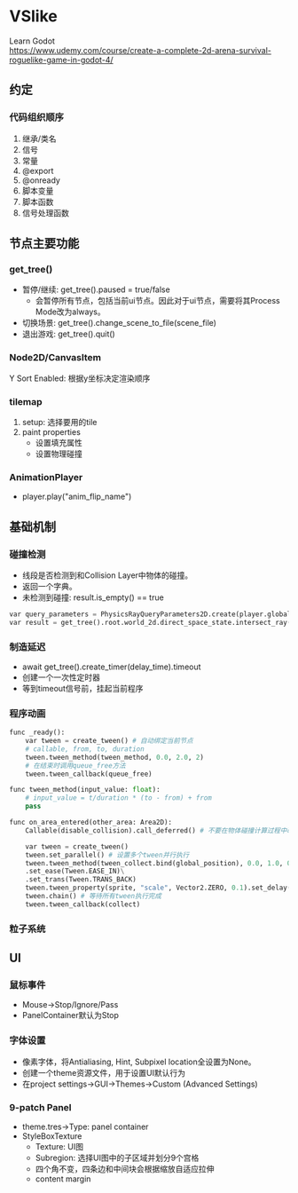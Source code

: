 # VSlike
Learn Godot  
https://www.udemy.com/course/create-a-complete-2d-arena-survival-roguelike-game-in-godot-4/

## 约定

### 代码组织顺序
1. 继承/类名
2. 信号
3. 常量
4. @export
5. @onready
6. 脚本变量
6. 脚本函数
7. 信号处理函数


## 节点主要功能

### get_tree()
- 暂停/继续: get_tree().paused = true/false
    - 会暂停所有节点，包括当前ui节点。因此对于ui节点，需要将其Process Mode改为always。
- 切换场景: get_tree().change_scene_to_file(scene_file)
- 退出游戏: get_tree().quit()

### Node2D/CanvasItem
Y Sort Enabled: 根据y坐标决定渲染顺序

### tilemap
1. setup: 选择要用的tile
2. paint properties
    - 设置填充属性
    - 设置物理碰撞

### AnimationPlayer
- player.play("anim_flip_name")

## 基础机制

### 碰撞检测
- 线段是否检测到和Collision Layer中物体的碰撞。
- 返回一个字典。
- 未检测到碰撞: result.is_empty() == true
```python
var query_parameters = PhysicsRayQueryParameters2D.create(player.global_position, spawn_position, 1)
var result = get_tree().root.world_2d.direct_space_state.intersect_ray(query_parameters)
```

### 制造延迟
- await get_tree().create_timer(delay_time).timeout
- 创建一个一次性定时器
- 等到timeout信号前，挂起当前程序

### 程序动画
```python
func _ready():
    var tween = create_tween() # 自动绑定当前节点
    # callable, from, to, duration
    tween.tween_method(tween_method, 0.0, 2.0, 2)
    # 在结束时调用queue_free方法
    tween.tween_callback(queue_free)

func tween_method(input_value: float):
    # input_value = t/duration * (to - from) + from
    pass

func on_area_entered(other_area: Area2D):
    Callable(disable_collision).call_deferred() # 不要在物体碰撞计算过程中改变Collision的属性

    var tween = create_tween()
    tween.set_parallel() # 设置多个tween并行执行
    tween.tween_method(tween_collect.bind(global_position), 0.0, 1.0, 0.5)\
    .set_ease(Tween.EASE_IN)\
    .set_trans(Tween.TRANS_BACK)
    tween.tween_property(sprite, "scale", Vector2.ZERO, 0.1).set_delay(0.4)
    tween.chain() # 等待所有tween执行完成
    tween.tween_callback(collect)
```

### 粒子系统

## UI

### 鼠标事件
- Mouse->Stop/Ignore/Pass
- PanelContainer默认为Stop

### 字体设置
- 像素字体，将Antialiasing, Hint, Subpixel location全设置为None。
- 创建一个theme资源文件，用于设置UI默认行为
- 在project settings->GUI->Themes->Custom (Advanced Settings)

### 9-patch Panel
- theme.tres->Type: panel container
- StyleBoxTexture
    - Texture: UI图
    - Subregion: 选择UI图中的子区域并划分9个宫格
    - 四个角不变，四条边和中间块会根据缩放自适应拉伸
    - content margin
